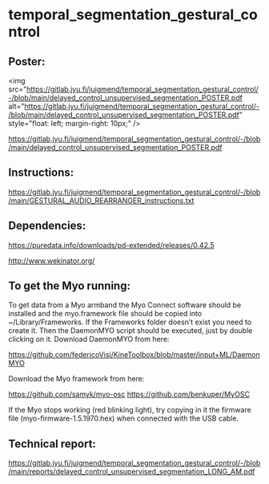 # temporal_segmentation_gestural_control

## Poster:

<img src="https://gitlab.jyu.fi/juigmend/temporal_segmentation_gestural_control/-/blob/main/delayed_control_unsupervised_segmentation_POSTER.pdf
     alt="https://gitlab.jyu.fi/juigmend/temporal_segmentation_gestural_control/-/blob/main/delayed_control_unsupervised_segmentation_POSTER.pdf"
     style="float: left; margin-right: 10px;" />

https://gitlab.jyu.fi/juigmend/temporal_segmentation_gestural_control/-/blob/main/delayed_control_unsupervised_segmentation_POSTER.pdf

## Instructions:

https://gitlab.jyu.fi/juigmend/temporal_segmentation_gestural_control/-/blob/main/GESTURAL_AUDIO_REARRANGER_instructions.txt

## Dependencies:

https://puredata.info/downloads/pd-extended/releases/0.42.5

http://www.wekinator.org/

##  To get the Myo running:

To get data from a Myo armband the Myo Connect software should be installed and the myo.framework file should be copied into ~/Library/Frameworks. If the Frameworks folder doesn’t exist you need to create it. Then the DaemonMYO script should be executed, just by double clicking on it.
Download DaemonMYO from here:

https://github.com/federicoVisi/KineToolbox/blob/master/input+ML/DaemonMYO

Download the Myo framework from here:

https://github.com/samyk/myo-osc
https://github.com/benkuper/MyOSC

If the Myo stops working (red blinking light), try copying in it the firmware file (myo-firmware-1.5.1970.hex) when connected with the USB cable.

## Technical report:

https://gitlab.jyu.fi/juigmend/temporal_segmentation_gestural_control/-/blob/main/reports/delayed_control_unsupervised_segmentation_LONG_AM.pdf





